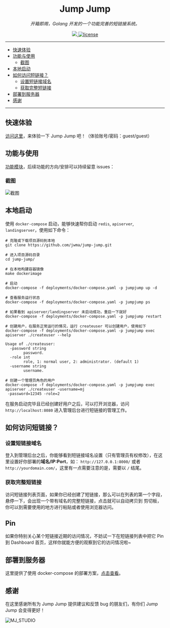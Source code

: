 <h1 align="center">
  <br>Jump Jump<br>
</h1>

<p align="center"><em>开箱即用，Golang 开发的一个功能完善的短链接系统。</em></p>
<p align="center">
  <a href="https://github.com/jwma/jump-jump/workflows/CI/badge.svg?branch=master" target="_blank">
    <img src="https://github.com/jwma/jump-jump/workflows/CI/badge.svg?branch=master">
  </a>
  <a href="https://img.shields.io/github/license/mashape/apistatus.svg" target="_blank">
      <img src="https://img.shields.io/github/license/mashape/apistatus.svg" alt="license">
  </a>
</p>

---

* [快速体验](#快速体验)
* [功能与使用](#功能与使用)
    * [截图](#截图)
* [本地启动](#本地启动)
* [如何访问短链接？](#如何访问短链接)
    * [设置短链接域名](#设置短链接域名)
    * [获取完整短链接](#获取完整短链接)
* [部署到服务器](#部署到服务器)
* [感谢](#感谢)

---

## 快速体验

[访问这里](http://t.majiawei.com/7pcu75)，来体验一下 Jump Jump 吧！（体验账号/密码：guest/guest）

## 功能与使用

[功能模块](http://t.majiawei.com/c6vn)，后续功能的方向/安排可以持续留意 issues：


### 截图

![截图](http://rs.majiawei.com/b/20201016144836.png)

## 本地启动

使用 `docker-compose` 启动，能够快速帮你启动 `redis`, `apiserver`, `landingserver`，使用如下命令：

```shell script
# 克隆或下载项目源码到本地
git clone https://github.com/jwma/jump-jump.git

# 进入项目源码目录
cd jump-jump/

# 在本地构建容器镜像
make dockerimage

# 启动
docker-compose -f deployments/docker-compose.yaml -p jumpjump up -d

# 查看服务运行状态
docker-compose -f deployments/docker-compose.yaml -p jumpjump ps

# 如果看到 apiserver/landingserver 未启动成功，重启一下就好
docker-compose -f deployments/docker-compose.yaml -p jumpjump restart

# 创建用户，在服务正常运行的情况，运行 createuser 可以创建用户，使用如下
docker-compose -f deployments/docker-compose.yaml -p jumpjump exec apiserver ./createuser --help

Usage of ./createuser:
  -password string
        password.
  -role int
        role, 1: normal user, 2: administrator. (default 1)
  -username string
        username.

# 创建一个管理员角色的用户
docker-compose -f deployments/docker-compose.yaml -p jumpjump exec apiserver ./createuser -username=mj
 -password=12345 -role=2
```

在服务启动完毕且已经创建好用户之后，可以打开浏览器，访问 `http://localhost:8080` 进入管理后台进行短链接的管理工作。

## 如何访问短链接？

### 设置短链接域名

登入到管理后台之后，你能够看到短链接域名设置（只有管理员有权修改），在这里设置好你部署的**域名/IP:Port**，如：
`http://127.0.0.1:8000/` 或者 `http://yourdomain.com/`，这里有一点需要注意的是，需要以 `/` 结尾。

### 获取完整短链接

访问短链接列表页面，如果你已经创建了短链接，那么可以在列表的第一个字段，悬停一下，会出现一个带有域名的完整短链接，点击就可以自动拷贝到
剪切板，你可以到需要使用的地方进行粘贴或者使用浏览器访问。

## Pin

如果你特别关心某个短链接近期的访问情况，不妨试一下在短链接列表中把它 Pin 到 Dashboard 首页，这样你就能方便的观察到它的访问情况啦~

## 部署到服务器

这里提供了使用 docker-compose 的部署方案，[点击查看](http://t.majiawei.com/fk1ta3)。

## 感谢

在这里感谢所有为 Jump Jump 提供建议和反馈 bug 的朋友们，有你们 Jump Jump 会变得更好！

![MJ_STUDIO](http://rs.majiawei.com/b/20200714210656.png)